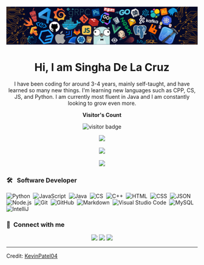 <p align="center"><img src="https://raw.githubusercontent.com/KevinPatel04/KevinPatel04/master/header.png"></p>

<h1 align="center">Hi, I am Singha De La Cruz</h1>

<p align="center" width="150px"> I have been coding for around 3-4 years, mainly self-taught, and have learned so many new things. I'm learning new languages such as CPP, CS, JS, and Python. I am currently most fluent in Java and I am constantly looking to grow even more.</p>

<p align="center"><b>Visitor's Count</b></p>
<p align="center"><img src="http://profile-counter.glitch.me/Fotohh/count.svg" alt="visitor badge"/></p>
<p align="center"><img src="https://github-readme-stats.vercel.app/api/top-langs/?username=Fotohh&layout=compact&hide=TSQL&theme=chartreuse-dark"></p>
<p align="center" ><img src="https://github-readme-stats.vercel.app/api?username=Fotohh&count_private=true&show_icons=true&&theme=chartreuse-dark&include_all_commits=true" width="400"></p> 
<p align="center" ><img src="https://github-readme-streak-stats.herokuapp.com?user=Fotohh&theme=chartreuse-dark"></p>

### 🛠 &nbsp; Software Developer

![Python](https://img.shields.io/badge/-Python-05122A?style=flat&logo=python)&nbsp;
![JavaScript](https://img.shields.io/badge/-JavaScript-05122A?style=flat&logo=javascript)&nbsp;
![Java](https://img.shields.io/badge/-Java-05122A?style=flat&logo=Java&logoColor=FFA518)&nbsp;
![CS](https://img.shields.io/badge/-CS-05122A?style=flat&logo=C&logoColor=A8B9CC)&nbsp;
![C++](https://img.shields.io/badge/-C++-05122A?style=flat&logo=C%2B%2B&logoColor=00599C)&nbsp;
![HTML](https://img.shields.io/badge/-HTML-05122A?style=flat&logo=HTML5)&nbsp;
![CSS](https://img.shields.io/badge/-CSS-05122A?style=flat&logo=CSS3&logoColor=1572B6)&nbsp;
![JSON](https://img.shields.io/badge/-JSON-05122A?style=flat&logo=json&logoColor=000000)&nbsp;
![Node.js](https://img.shields.io/badge/-Node.js-05122A?style=flat&logo=node.js&logoColor=339933)&nbsp;
![Git](https://img.shields.io/badge/-Git-05122A?style=flat&logo=git)&nbsp;
![GitHub](https://img.shields.io/badge/-GitHub-05122A?style=flat&logo=github)&nbsp;
![Markdown](https://img.shields.io/badge/-Markdown-05122A?style=flat&logo=markdown)&nbsp;
![Visual Studio Code](https://img.shields.io/badge/-Visual%20Studio%20Code-05122A?style=flat&logo=visual-studio-code&logoColor=007ACC)&nbsp;
![MySQL](https://img.shields.io/badge/-MySQL-05122A?style=flat&logo=mysql&logoColor=4479A1)&nbsp;
![IntelliJ](https://img.shields.io/badge/IntelliJIDEA-05122A?logo=intelliJIDEA)&nbsp;


### :link: &nbsp;Connect with me

<p align="center">
<a href="https://fotohh.github.io"><img src="https://img.shields.io/badge/-fotohh.github.io-3423A6?style=for-the-badge&logo=Google-Chrome&logoColor=white"/></a>
<a href="mailto:creatorxaxis@gmail.com"><img src="https://img.shields.io/badge/-creatorxaxis@gmail.com-D14836?style=for-the-badge&logo=Gmail&logoColor=white"/></a>
<a href="https://spigotmc.org/members/fotoh.830220/"><img src="https://img.shields.io/badge/-Fotohh-D14836?style=for-the-badge&logo=minecraft&logoColor=white"/></a>
</p>

---
Credit: [KevinPatel04](https://github.com/KevinPatel04)
